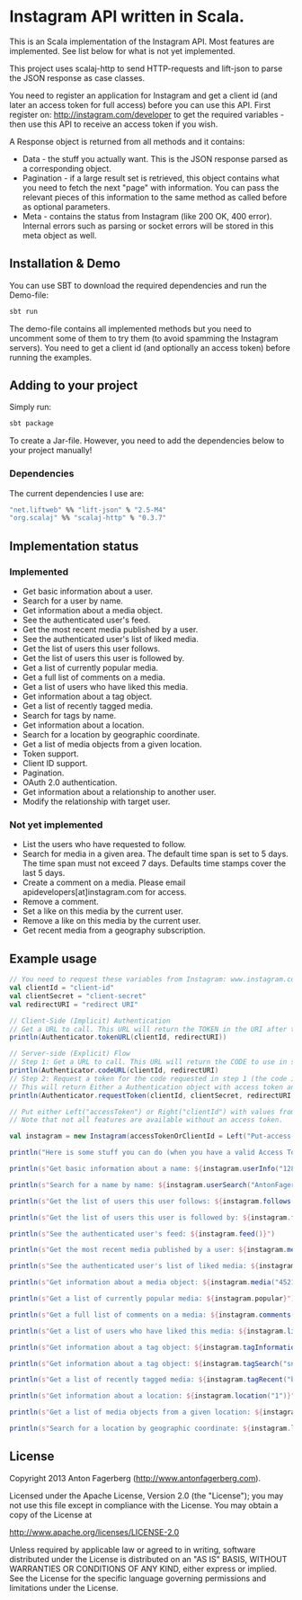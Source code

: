 # Instagram API written in Scala.
This is an Scala implementation of the Instagram API. Most features are implemented. See list below for what is not yet implemented.

This project uses scalaj-http to send HTTP-requests and lift-json to parse the JSON response as case classes.

You need to register an application for Instagram and get a client id (and later an access token for full access) before you can use this API. First register on: http://instagram.com/developer to get the required variables - then use this API to receive an access token if you wish.

A Response object is returned from all methods and it contains:
 * Data - the stuff you actually want. This is the JSON response parsed as a corresponding object.
 * Pagination - if a large result set is retrieved, this object contains what you need to fetch the next "page" with information. You can pass the relevant pieces of this information to the same method as called before as optional parameters.
 * Meta - contains the status from Instagram (like 200 OK, 400 error). Internal errors such as parsing or socket errors will be stored in this meta object as well.

## Installation & Demo
You can use SBT to download the required dependencies and run the Demo-file:

```bash
sbt run
```

The demo-file contains all implemented methods but you need to uncomment some of them to try them (to avoid spamming the Instagram servers). You need to get a client id (and optionally an access token) before running the examples.

## Adding to your project
Simply run:

```bash
sbt package
```

To create a Jar-file. However, you need to add the dependencies below to your project manually!

### Dependencies
The current dependencies I use are:
```bash
"net.liftweb" %% "lift-json" % "2.5-M4"
"org.scalaj" %% "scalaj-http" % "0.3.7"
```

## Implementation status

### Implemented
 * Get basic information about a user.
 * Search for a user by name.
 * Get information about a media object.
 * See the authenticated user's feed.
 * Get the most recent media published by a user.
 * See the authenticated user's list of liked media.
 * Get the list of users this user follows.
 * Get the list of users this user is followed by.
 * Get a list of currently popular media.
 * Get a full list of comments on a media.
 * Get a list of users who have liked this media.
 * Get information about a tag object.
 * Get a list of recently tagged media.
 * Search for tags by name.
 * Get information about a location.
 * Search for a location by geographic coordinate.
 * Get a list of media objects from a given location.
 * Token support.
 * Client ID support.
 * Pagination.
 * OAuth 2.0 authentication.
 * Get information about a relationship to another user.
 * Modify the relationship with target user.

### Not yet implemented
 * List the users who have requested to follow.
 * Search for media in a given area. The default time span is set to 5 days. The time span must not exceed 7 days. Defaults time stamps cover the last 5 days.
 * Create a comment on a media. Please email apidevelopers[at]instagram.com for access.
 * Remove a comment.
 * Set a like on this media by the current user.
 * Remove a like on this media by the current user.
 * Get recent media from a geography subscription.

## Example usage
```Scala
// You need to request these variables from Instagram: www.instagram.com/developer
val clientId = "client-id"
val clientSecret = "client-secret"
val redirectURI = "redirect URI"

// Client-Side (Implicit) Authentication
// Get a URL to call. This URL will return the TOKEN in the URI after the #-symbol (and you're done)..
println(Authenticator.tokenURL(clientId, redirectURI))

// Server-side (Explicit) Flow
// Step 1: Get a URL to call. This URL will return the CODE to use in step 2 in the URI as a parameter code.
println(Authenticator.codeURL(clientId, redirectURI)
// Step 2: Request a token for the code requested in step 1 (the code is valid one time only).
// This will return Either a Authentication object with access token and user information or a Meta object on failure.
println(Authenticator.requestToken(clientId, clientSecret, redirectURI, code = "the code from step 1"))

// Put either Left("accessToken") or Right("clientId") with values from Instagram here.
// Note that not all features are available without an access token.

val instagram = new Instagram(accessTokenOrClientId = Left("Put-access-token-here"))

println("Here is some stuff you can do (when you have a valid Access Token or Client Id):")

println(s"Get basic information about a name: ${instagram.userInfo("12895238")}")

println(s"Search for a name by name: ${instagram.userSearch("AntonFagerberg")}")

println(s"Get the list of users this user follows: ${instagram.follows("12895238")}")

println(s"Get the list of users this user is followed by: ${instagram.followedBy("12895238")}")

println(s"See the authenticated user's feed: ${instagram.feed()}")

println(s"Get the most recent media published by a user: ${instagram.mediaRecent("12895238")}")

println(s"See the authenticated user's list of liked media: ${instagram.liked()}")

println(s"Get information about a media object: ${instagram.media("452194471682227494_12895238")}")

println(s"Get a list of currently popular media: ${instagram.popular}")

println(s"Get a full list of comments on a media: ${instagram.comments("452194471682227494_12895238")}")

println(s"Get a list of users who have liked this media: ${instagram.likes("452194471682227494_12895238")}")

println(s"Get information about a tag object: ${instagram.tagInformation("hipster")}")

println(s"Get information about a tag object: ${instagram.tagSearch("snowy")}")

println(s"Get a list of recently tagged media: ${instagram.tagRecent("beer")}")

println(s"Get information about a location: ${instagram.location("1")}")

println(s"Get a list of media objects from a given location: ${instagram.locationMedia("1")}")

println(s"Search for a location by geographic coordinate: ${instagram.locationSearch(Some("48.858844" -> "2.294351"))}")
```

## License
Copyright 2013 Anton Fagerberg (http://www.antonfagerberg.com).

Licensed under the Apache License, Version 2.0 (the "License"); you may not use this file except in compliance with the License. You may obtain a copy of the License at

http://www.apache.org/licenses/LICENSE-2.0

Unless required by applicable law or agreed to in writing, software distributed under the License is distributed on an "AS IS" BASIS, WITHOUT WARRANTIES OR CONDITIONS OF ANY KIND, either express or implied. See the License for the specific language governing permissions and limitations under the License.